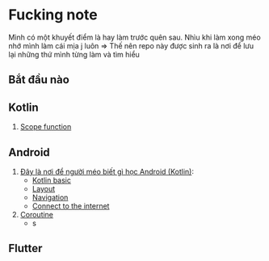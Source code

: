 # Fucking note
Mình có một khuyết điểm là hay làm trước quên sau. Nhìu khi làm xong méo nhớ mình làm cái mịa j luôn 
=> Thế nên repo này được sinh ra là nơi để lưu lại những thứ mình từng làm và tìm hiểu
## Bắt đầu nào
## Kotlin
1. [Scope function](https://kotlinlang.org/docs/scope-functions.html)

## Android
1. [Đây là nơi để người méo biết gì học Android (Kotlin)](https://developer.android.com/courses/android-basics-kotlin/course):
    - [Kotlin basic](https://developer.android.com/courses/android-basics-kotlin/unit-1)
    - [Layout](https://developer.android.com/courses/android-basics-kotlin/unit-2)
    - [Navigation](https://developer.android.com/courses/android-basics-kotlin/unit-3)
    - [Connect to the internet](https://developer.android.com/courses/android-basics-kotlin/unit-3)
3. [Coroutine](https://kotlinlang.org/docs/coroutines-guide.html)
    - s
    
## Flutter
